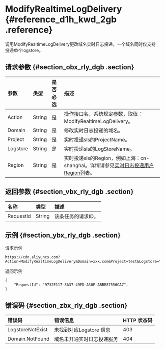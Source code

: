 # ModifyRealtimeLogDelivery {#reference_d1h_kwd_2gb .reference}

调用ModifyRealtimeLogDelivery更改域名实时日志投递。一个域名同时仅支持投递单个logstore。

## 请求参数 {#section_obx_rly_dgb .section}

|参数|类型|是否必选|描述|
|:-|:-|:---|:-|
|Action|String|是|操作接口名，系统规定参数，取值：ModifyRealtimeLogDelivery。|
|Domain|String|是|修改实时日志投递的域名。|
|Project|String|是|实时投递sls的ProjectName。|
|Logstore|String|是|实时投递sls的LogStoreName。|
|Region|String|是|实时投递sls的Region，例如上海：cn-shanghai。详情请参见[实时日志投递用户Region列表](../../../../intl.zh-CN/旧版API参考/附录.md#section_exc_kcz_dgb)。|

## 返回参数 {#section_vbx_rly_dgb .section}

|名称|类型|描述|
|:-|:-|:-|
|RequestId|String|该条任务的请求ID。|

## 示例 {#section_ybx_rly_dgb .section}

请求示例

``` {#codeblock_0yg_xbi_bk2}
https://cdn.aliyuncs.com?Action=ModifyRealtimeLogDelivery&Domain=xxx.com&Project=test&Logstore=test&Region=test
```

返回示例

``` {#codeblock_pi5_24b_lvw}
{
    "RequestId": "9732E117-8A37-49FD-A36F-ABBB87556CA7",
}
```

## 错误码 {#section_zbx_rly_dgb .section}

|错误码|错误信息|HTTP 状态码|
|:--|:---|:-------|
|LogstoreNotExist|未找到对应Logstore 信息|403|
|Domain.NotFound|域名未开通实时日志投递服务|404|

